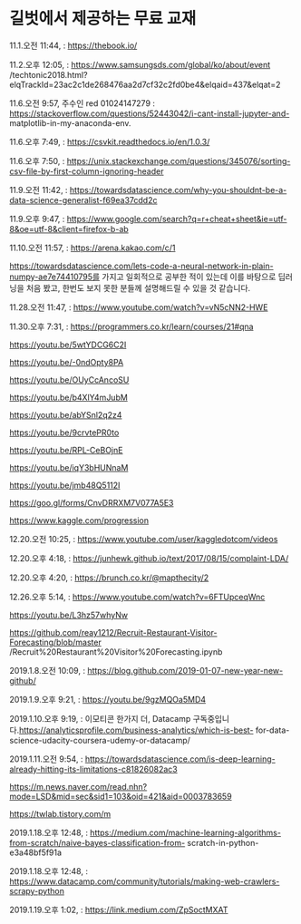 # 길벗에서 제공하는 무료 교재
11.1.오전 11:44,  : https://thebook.io/


11.2.오후 12:05,  : https://www.samsungsds.com/global/ko/about/event
/techtonic2018.html?elqTrackId=23ac2c1de268476aa2d7cf32c2fd0be4&elqaid=437&elqat=2

11.6.오전 9:57, 주수인 red 01024147279 : https://stackoverflow.com/questions/52443042/i-cant-install-jupyter-and-
matplotlib-in-my-anaconda-env.

11.6.오후 7:49,  : https://csvkit.readthedocs.io/en/1.0.3/

11.6.오후 7:50,  : https://unix.stackexchange.com/questions/345076/sorting-csv-file-by-first-column-ignoring-header

11.9.오전 11:42,  : https://towardsdatascience.com/why-you-shouldnt-be-a-data-science-generalist-f69ea37cdd2c

11.9.오후 9:47,  : https://www.google.com/search?q=r+cheat+sheet&ie=utf-8&oe=utf-8&client=firefox-b-ab

11.10.오전 11:57,  : https://arena.kakao.com/c/1

https://towardsdatascience.com/lets-code-a-neural-network-in-plain-numpy-ae7e74410795를 가지고 일회적으로 공부한 적이 있는데 이를 바탕으로 
딥러닝을 처음 봤고, 한번도 보지 못한 분들께 설명해드릴 수 있을 것 같습니다.

11.28.오전 11:47,  : https://www.youtube.com/watch?v=vN5cNN2-HWE

11.30.오후 7:31,  : https://programmers.co.kr/learn/courses/21#qna

https://youtu.be/5wtYDCG6C2I

https://youtu.be/-0ndOpty8PA

https://youtu.be/OUyCcAncoSU

https://youtu.be/b4XlY4mJubM

https://youtu.be/abYSnl2q2z4

https://youtu.be/9crvtePR0to

https://youtu.be/RPL-CeBOjnE

https://youtu.be/iqY3bHUNnaM

https://youtu.be/jmb48Q5112I

https://goo.gl/forms/CnvDRRXM7V077A5E3

https://www.kaggle.com/progression

12.20.오전 10:25,  : https://www.youtube.com/user/kaggledotcom/videos

12.20.오후 4:18,  : https://junhewk.github.io/text/2017/08/15/complaint-LDA/

12.20.오후 4:20,  : https://brunch.co.kr/@mapthecity/2

12.26.오후 5:14,  : https://www.youtube.com/watch?v=6FTUpceqWnc

https://youtu.be/L3hz57whyNw

https://github.com/reay1212/Recruit-Restaurant-Visitor-Forecasting/blob/master
/Recruit%20Restaurant%20Visitor%20Forecasting.ipynb

2019.1.8.오전 10:09,  : https://blog.github.com/2019-01-07-new-year-new-github/

2019.1.9.오후 9:21,  : https://youtu.be/9gzMQOa5MD4

2019.1.10.오후 9:19,  : 이모티콘 한가지 더, Datacamp 구독중입니다.https://analyticsprofile.com/business-analytics/which-is-best-
for-data-science-udacity-coursera-udemy-or-datacamp/

2019.1.11.오전 9:54,  : https://towardsdatascience.com/is-deep-learning-already-hitting-its-limitations-c81826082ac3

https://m.news.naver.com/read.nhn?mode=LSD&mid=sec&sid1=103&oid=421&aid=0003783659

https://twlab.tistory.com/m

2019.1.18.오후 12:48,  : https://medium.com/machine-learning-algorithms-from-scratch/naive-bayes-classification-from-
scratch-in-python-e3a48bf5f91a

2019.1.18.오후 12:48,  : https://www.datacamp.com/community/tutorials/making-web-crawlers-scrapy-python

2019.1.19.오후 1:02,  : https://link.medium.com/ZpSoctMXAT



